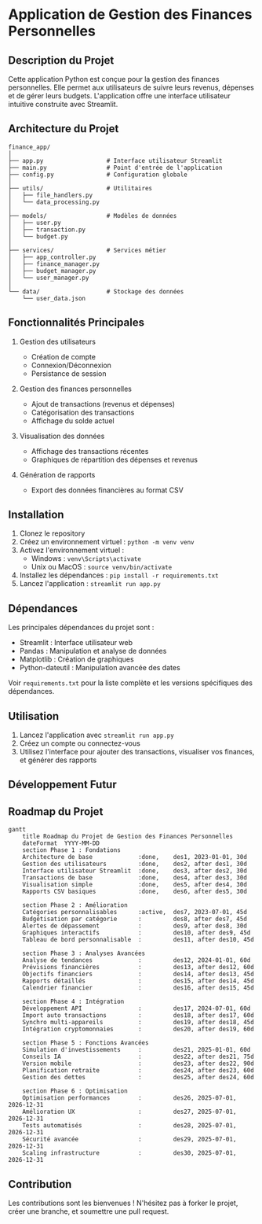 # Application de Gestion des Finances Personnelles

## Description du Projet

Cette application Python est conçue pour la gestion des finances personnelles. Elle permet aux utilisateurs de suivre leurs revenus, dépenses et de gérer leurs budgets. L'application offre une interface utilisateur intuitive construite avec Streamlit.

## Architecture du Projet

```
finance_app/
│
├── app.py                  # Interface utilisateur Streamlit
├── main.py                 # Point d'entrée de l'application
├── config.py               # Configuration globale
│
├── utils/                  # Utilitaires
│   ├── file_handlers.py
│   └── data_processing.py
│
├── models/                 # Modèles de données
│   ├── user.py
│   ├── transaction.py
│   └── budget.py
│
├── services/               # Services métier
│   ├── app_controller.py
│   ├── finance_manager.py
│   ├── budget_manager.py
│   └── user_manager.py
│
└── data/                   # Stockage des données
    └── user_data.json
```

## Fonctionnalités Principales

1. Gestion des utilisateurs
   - Création de compte
   - Connexion/Déconnexion
   - Persistance de session

2. Gestion des finances personnelles
   - Ajout de transactions (revenus et dépenses)
   - Catégorisation des transactions
   - Affichage du solde actuel

3. Visualisation des données
   - Affichage des transactions récentes
   - Graphiques de répartition des dépenses et revenus

4. Génération de rapports
   - Export des données financières au format CSV

## Installation

1. Clonez le repository
2. Créez un environnement virtuel : `python -m venv venv`
3. Activez l'environnement virtuel :
   - Windows : `venv\Scripts\activate`
   - Unix ou MacOS : `source venv/bin/activate`
4. Installez les dépendances : `pip install -r requirements.txt`
5. Lancez l'application : `streamlit run app.py`

## Dépendances

Les principales dépendances du projet sont :

- Streamlit : Interface utilisateur web
- Pandas : Manipulation et analyse de données
- Matplotlib : Création de graphiques
- Python-dateutil : Manipulation avancée des dates

Voir `requirements.txt` pour la liste complète et les versions spécifiques des dépendances.

## Utilisation

1. Lancez l'application avec `streamlit run app.py`
2. Créez un compte ou connectez-vous
3. Utilisez l'interface pour ajouter des transactions, visualiser vos finances, et générer des rapports

## Développement Futur

## Roadmap du Projet

```mermaid
gantt
    title Roadmap du Projet de Gestion des Finances Personnelles
    dateFormat  YYYY-MM-DD
    section Phase 1 : Fondations
    Architecture de base             :done,    des1, 2023-01-01, 30d
    Gestion des utilisateurs         :done,    des2, after des1, 30d
    Interface utilisateur Streamlit  :done,    des3, after des2, 30d
    Transactions de base             :done,    des4, after des3, 30d
    Visualisation simple             :done,    des5, after des4, 30d
    Rapports CSV basiques            :done,    des6, after des5, 30d

    section Phase 2 : Amélioration
    Catégories personnalisables      :active,  des7, 2023-07-01, 45d
    Budgétisation par catégorie      :         des8, after des7, 45d
    Alertes de dépassement           :         des9, after des8, 30d
    Graphiques interactifs           :         des10, after des9, 45d
    Tableau de bord personnalisable  :         des11, after des10, 45d

    section Phase 3 : Analyses Avancées
    Analyse de tendances             :         des12, 2024-01-01, 60d
    Prévisions financières           :         des13, after des12, 60d
    Objectifs financiers             :         des14, after des13, 45d
    Rapports détaillés               :         des15, after des14, 45d
    Calendrier financier             :         des16, after des15, 45d

    section Phase 4 : Intégration
    Développement API                :         des17, 2024-07-01, 60d
    Import auto transactions         :         des18, after des17, 60d
    Synchro multi-appareils          :         des19, after des18, 45d
    Intégration cryptomonnaies       :         des20, after des19, 60d

    section Phase 5 : Fonctions Avancées
    Simulation d'investissements     :         des21, 2025-01-01, 60d
    Conseils IA                      :         des22, after des21, 75d
    Version mobile                   :         des23, after des22, 90d
    Planification retraite           :         des24, after des23, 60d
    Gestion des dettes               :         des25, after des24, 60d

    section Phase 6 : Optimisation
    Optimisation performances        :         des26, 2025-07-01, 2026-12-31
    Amélioration UX                  :         des27, 2025-07-01, 2026-12-31
    Tests automatisés                :         des28, 2025-07-01, 2026-12-31
    Sécurité avancée                 :         des29, 2025-07-01, 2026-12-31
    Scaling infrastructure           :         des30, 2025-07-01, 2026-12-31

```

## Contribution

Les contributions sont les bienvenues ! N'hésitez pas à forker le projet, créer une branche, et soumettre une pull request.
